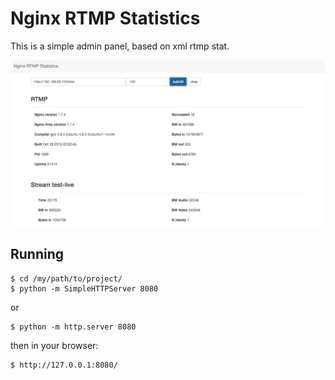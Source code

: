 # Nginx RTMP Statistics

This is a simple admin panel, based on xml rtmp stat.

![Example](https://github.com/danielrohers/nginx-rtmp-statistics/blob/master/assets/img/example.png)

## Running

    $ cd /my/path/to/project/
    $ python -m SimpleHTTPServer 8080

or 

    $ python -m http.server 8080

then in your browser:
    
    $ http://127.0.0.1:8080/
